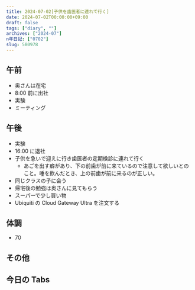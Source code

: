 ```yaml
---
title: 2024-07-02[子供を歯医者に連れて行く]
date: 2024-07-02T00:00:00+09:00
draft: false
tags: ["diary", ""]
archives: ["2024-07"]
n年日記: ["0702"]
slug: 580978
---
```


## 午前

- 奥さんは在宅
- 8:00 前に出社
- 実験
- ミーティング

## 午後

- 実験
- 16:00 に退社
- 子供を急いで迎えに行き歯医者の定期検診に連れて行く
  - あごを出す癖があり、下の前歯が前に来ているので注意して欲しいとのこと。唾を飲んだとき、上の前歯が前に来るのが正しい。
- 同じクラスの子に会う
- 帰宅後の勉強は奥さんに見てもらう
- スーパーで少し買い物
- Ubiquiti の Cloud Gateway Ultra を注文する

## 体調

- 70

## その他

## 今日の Tabs
